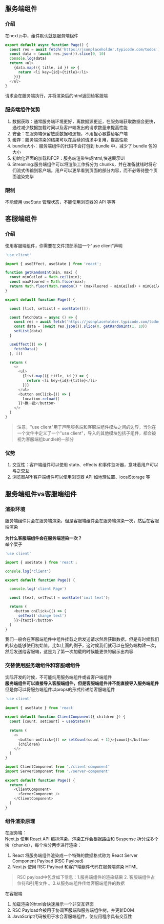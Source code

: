## 服务端组件
### 介绍
在next.js中，组件默认就是服务端组件
```javascript
export default async function Page() {
  const res = await fetch('https://jsonplaceholder.typicode.com/todos')
  const data = (await res.json()).slice(0, 10)
  console.log(data)
  return <ul>
    {data.map(({ title, id }) => {
      return <li key={id}>{title}</li>
    })}
  </ul>
}

```
请求会在服务端执行，并将渲染后的html返回给客服端
### 服务端组件优势
1. 数据获取：通常服务端环境更好，离数据源更近，在服务端获取数据会更快，通过减少数据加载时间以及客户端发出的请求数量来提高性能
2. 安全：在服务端保留敏感数据和逻辑，不用担心暴露给客户端
3. 缓存：服务端渲染的结果可以在后续的请求中复用，提高性能
4. bundle大小：服务端组件的代码不会打包到 bundle 中，减少了 bundle 包的大小
5. 初始化界面的加载和FCP：服务端渲染生成html,快速展示UI
6. Streaming:服务端组件可以将渲染工作拆分为 chunks，并在准备就绪时将它们流式传输到客户端。用户可以更早看到页面的部分内容，而不必等待整个页面渲染完毕
### 限制
不能使用 useState 管理状态，不能使用浏览器的 API 等等

## 客服端组件
### 介绍
使用客服端组件，你需要在文件顶部添加一个"use client"声明
```javascript
'use client'

import { useEffect, useState } from 'react';

function getRandomInt(min, max) {
  const minCeiled = Math.ceil(min);
  const maxFloored = Math.floor(max);
  return Math.floor(Math.random() * (maxFloored - minCeiled) + minCeiled);
}

export default function Page() {

  const [list, setList] = useState([]);

  const fetchData = async () => {
    const res = await fetch('https://jsonplaceholder.typicode.com/todos')
    const data = (await res.json()).slice(0, getRandomInt(1, 10))
    setList(data)
  }

  useEffect(() => {
    fetchData()
  }, [])

  return (
    <>
      <ul>
        {list.map(({ title, id }) => {
          return <li key={id}>{title}</li>
        })}
      </ul>
      <button onClick={() => {
        location.reload()
      }}>换一批</button>
    </>
  )
}
```
> 注意，"use client"用于声明服务端和客服端组件模块之间的边界，当你在一个文件中定义了一个"use client"，导入的其他模块包括子组件，都会被视为客服端组bundle的一部分
### 优势
1. 交互性：客户端组件可以使用 state、effects 和事件监听器，意味着用户可以与之交互
2. 浏览器API:客户端组件可以使用浏览器 API 如地理位置、localStorage 等

## 服务端组件vs客服端组件
### 渲染环境
服务端组件只会在服务端渲染，但是客服端组件会在服务端渲染一次，然后在客服端渲染
<br><br>
**为什么客服端组件会在服务端渲染一次？**<br>
举个栗子
```javascript
'use client'

import { useState } from 'react';

console.log('client')

export default function Page() {

  console.log('client Page')

  const [text, setText] = useState('init text');

  return (
    <button onClick={() => {
      setText('change text')
    }}>{text}</button>
  )
}

```
我们一般会在客服端组件中组件挂载之后发送请求然后获取数据，但是有时候我们的状态能够使用初始值，比如上面的例子，这时候我们就可以在服务端构建一次，然后发送给客服端，这是为了第一次加载的时候能更快的展示出内容

### 交替使用服务端组件和客服端组件
实际开发的时候，不可能纯用服务端组件或者客户端组件<br>
**服务端组件可以直接导入客服端组件，但是客服端组件并不能直接导入服务端组件**
但是你可以将服务端组件以props的形式传递给客服端组件
```javascript
'use client'
 
import { useState } from 'react'
 
export default function ClientComponent({ children }) {
  const [count, setCount] = useState(0)
 
  return (
    <>
      <button onClick={() => setCount(count + 1)}>{count}</button>
      {children}
    </>
  )
}
```

```javascript
import ClientComponent from './client-component'
import ServerComponent from './server-component'
 
export default function Page() {
  return (
    <ClientComponent>
      <ServerComponent />
    </ClientComponent>
  )
}

```
### 组件渲染原理
在服务端：<br>
Next.js 使用 React API 编排渲染，渲染工作会根据路由和 Suspense 拆分成多个块（chunks），每个块分两步进行渲染：
1. React 将服务端组件渲染成一个特殊的数据格式称为 React Server Component Payload (RSC Payload)
2. Next.js 使用 RSC Payload 和客户端组件代码在服务端渲染 HTML

> RSC payload中包含如下信息：1.服务端组件的渲染结果 2. 客服端组件占位符和引用文件 。3.从服务端组件传给客服端组件的数据

在客服端<br>
1. 加载渲染的html会快速展示一个非交互界面
2. RSC Payload会被用于协调客服端和服务端组件树，并更新DOM
3. JavaScript代码被用于水合客服端组件，使应用程序具有交互性

